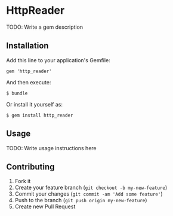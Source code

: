 # HttpReader

TODO: Write a gem description

## Installation

Add this line to your application's Gemfile:

    gem 'http_reader'

And then execute:

    $ bundle

Or install it yourself as:

    $ gem install http_reader

## Usage

TODO: Write usage instructions here

## Contributing

1. Fork it
2. Create your feature branch (`git checkout -b my-new-feature`)
3. Commit your changes (`git commit -am 'Add some feature'`)
4. Push to the branch (`git push origin my-new-feature`)
5. Create new Pull Request
